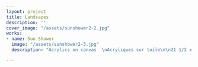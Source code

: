 ```yaml
---
layout: project
title: Landsapes
description: ''
cover_image: "/assets/sunshower2-2.jpg"
works:
- name: Sun Shower
  image: "/assets/sunshower2-3.jpg"
  description: "Acrylics on canvas  \nAcryliques sur toile\n\n21 1/2 x 31 3/4\" (55x80.6cm)\n\n2019"

---
```

